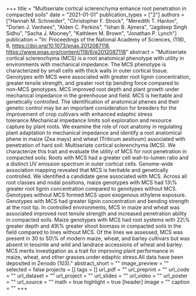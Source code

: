 +++
title = "Multiseriate cortical sclerenchyma enhance root penetration in compacted soils"
date = "2021-01-01"
publication_types = ["2"]
authors = ["Hannah M. Schneider", "Christopher F. Strock", "Meredith T. Hanlon", "Dorien J. Vanhees", "Alden C. Perkins", "Ishan B. Ajmera", "Jagdeep Singh Sidhu", "Sacha J. Mooney", "Kathleen M. Brown", "Jonathan P. Lynch"]
publication = "In: Proceedings of the National Academy of Sciences, (118), 6, https://doi.org/10.1073/pnas.2012087118, https://www.pnas.org/content/118/6/e2012087118"
abstract = "Multiseriate cortical sclerenchyma (MCS) is a root anatomical phenotype with utility in environments with mechanical impedance. The MCS phenotype is characterized by small cells with thick walls in outer cortical tissue. Genotypes with MCS were associated with greater root lignin concentration, greater tensile strength, and greater root tip bending force compared to non-MCS genotypes. MCS improved root depth and plant growth under mechanical impedance in the greenhouse and field. MCS is heritable and genetically controlled. The identification of anatomical phenes and their genetic control may be an important consideration for breeders for the improvement of crop cultivars with enhanced edaphic stress tolerance.Mechanical impedance limits soil exploration and resource capture by plant roots. We examine the role of root anatomy in regulating plant adaptation to mechanical impedance and identify a root anatomical phene in maize (Zea mays) and wheat (Triticum aestivum) associated with penetration of hard soil: Multiseriate cortical sclerenchyma (MCS). We characterize this trait and evaluate the utility of MCS for root penetration in compacted soils. Roots with MCS had a greater cell wall-to-lumen ratio and a distinct UV emission spectrum in outer cortical cells. Genome-wide association mapping revealed that MCS is heritable and genetically controlled. We identified a candidate gene associated with MCS. Across all root classes and nodal positions, maize genotypes with MCS had 13\\% greater root lignin concentration compared to genotypes without MCS. Genotypes without MCS formed MCS upon exogenous ethylene exposure. Genotypes with MCS had greater lignin concentration and bending strength at the root tip. In controlled environments, MCS in maize and wheat was associated improved root tensile strength and increased penetration ability in compacted soils. Maize genotypes with MCS had root systems with 22\\% greater depth and 49\\% greater shoot biomass in compacted soils in the field compared to lines without MCS. Of the lines we assessed, MCS was present in 30 to 50\\% of modern maize, wheat, and barley cultivars but was absent in teosinte and wild and landrace accessions of wheat and barley. MCS merits investigation as a trait for improving plant performance in maize, wheat, and other grasses under edaphic stress.All data have been deposited in Zenodo (103)."
abstract_short = ""
image_preview = ""
selected = false
projects = []
tags = []
url_pdf = ""
url_preprint = ""
url_code = ""
url_dataset = ""
url_project = ""
url_slides = ""
url_video = ""
url_poster = ""
url_source = ""
math = true
highlight = true
[header]
image = ""
caption = ""
+++
